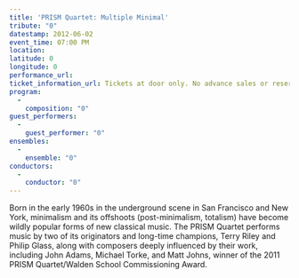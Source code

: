 ```yaml
---
title: 'PRISM Quartet: Multiple Minimal'
tribute: "0"
datestamp: 2012-06-02
event_time: 07:00 PM
location: 
latitude: 0
longitude: 0
performance_url: 
ticket_information_url: Tickets at door only. No advance sales or reservations. $20 general admission; $15 students/seniors (with ID)  
program: 
  -
    composition: "0"
guest_performers: 
  -
    guest_performer: "0"
ensembles: 
  -
    ensemble: "0"
conductors: 
  -
    conductor: "0"
---
```

Born in the early 1960s in the underground scene in San Francisco and New York, minimalism and its offshoots (post-minimalism, totalism) have become wildly popular forms of new classical music. The PRISM Quartet performs music by two of its originators and long-time champions, Terry Riley and Philip Glass, along with composers deeply influenced by their work, including John Adams, Michael Torke, and Matt Johns, winner of the 2011 PRISM Quartet/Walden School Commissioning Award.